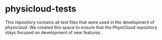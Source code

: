 # physicloud-tests
This repository contains all test files that were used in the development of physicloud. 
We created this space to ensure that the PhysiCloud repository stays focused on development of
new features.
